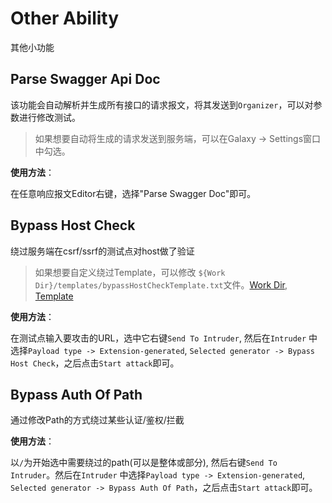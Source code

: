 # Other Ability

其他小功能

## Parse Swagger Api Doc

该功能会自动解析并生成所有接口的请求报文，将其发送到`Organizer`，可以对参数进行修改测试。

> 如果想要自动将生成的请求发送到服务端，可以在Galaxy -> Settings窗口中勾选。

**使用方法**：

在任意响应报文Editor右键，选择"Parse Swagger Doc"即可。

## Bypass Host Check

绕过服务端在csrf/ssrf的测试点对host做了验证

> 如果想要自定义绕过Template，可以修改 `${Work Dir}/templates/bypassHostCheckTemplate.txt`文件。[Work Dir](https://github.com/outlaws-bai/Galaxy/blob/main/docs/Basic.md#Work-Dir), [Template](https://github.com/outlaws-bai/Galaxy/blob/main/docs/Basic.md#Tempalte)

**使用方法**：

在测试点输入要攻击的URL，选中它右键`Send To Intruder`, 然后在`Intruder` 中选择`Payload type -> Extension-generated`, `Selected generator -> Bypass Host Check`，之后点击`Start attack`即可。

## Bypass Auth Of Path

通过修改Path的方式绕过某些认证/鉴权/拦截

**使用方法**：

以`/`为开始选中需要绕过的path(可以是整体或部分), 然后右键`Send To Intruder`。然后在`Intruder` 中选择`Payload type -> Extension-generated`, `Selected generator -> Bypass Auth Of Path`，之后点击`Start attack`即可。
